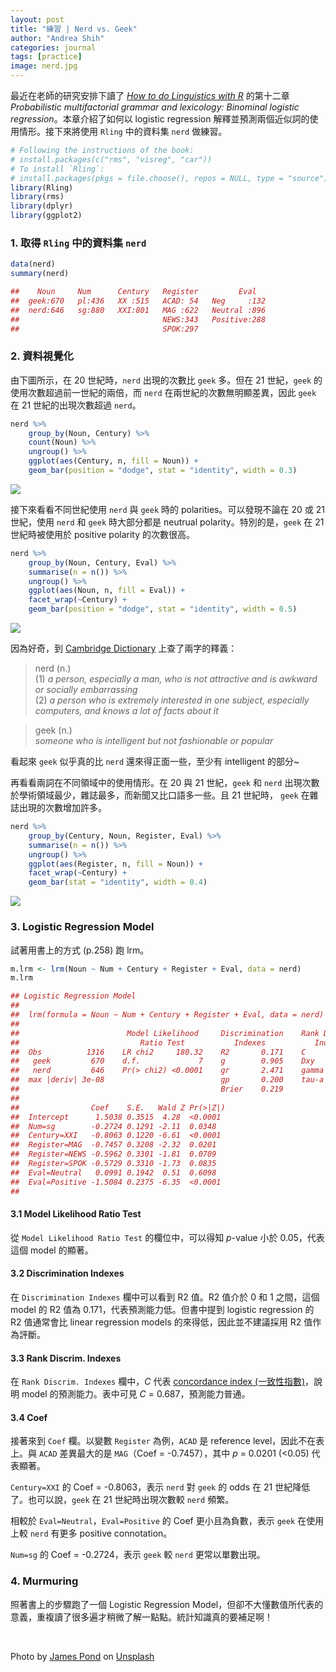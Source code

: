 ```yaml
---
layout: post
title: "練習 | Nerd vs. Geek"
author: "Andrea Shih"
categories: journal
tags: [practice]
image: nerd.jpg
---
```


最近在老師的研究安排下讀了 [*How to do Linguistics with
R*](https://benjamins.com/sites/z.195/) 的第十二章 *Probabilistic
multifactorial grammar and lexicology: Binominal logistic
regression*。本章介紹了如何以 logistic regression
解釋並預測兩個近似詞的使用情形。接下來將使用 `Rling` 中的資料集 `nerd`
做練習。

```r
# Following the instructions of the book:
# install.packages(c("rms", "visreg", "car"))
# To install `Rling`:
# install.packages(pkgs = file.choose(), repos = NULL, type = "source")
library(Rling)
library(rms)
library(dplyr)
library(ggplot2)
```

### 1. 取得 `Rling` 中的資料集 `nerd`

```r
data(nerd)
summary(nerd)

##    Noun     Num      Century   Register         Eval    
##  geek:670   pl:436   XX :515   ACAD: 54   Neg     :132  
##  nerd:646   sg:880   XXI:801   MAG :622   Neutral :896  
##                                NEWS:343   Positive:288  
##                                SPOK:297
```

### 2. 資料視覺化

由下圖所示，在 20 世紀時，`nerd` 出現的次數比 `geek` 多。但在 21
世紀，`geek` 的使用次數超過前一世紀的兩倍，而 `nerd`
在兩世紀的次數無明顯差異，因此 `geek` 在 21 世紀的出現次數超過 `nerd`。

```r
nerd %>%
    group_by(Noun, Century) %>%
    count(Noun) %>%
    ungroup() %>%
    ggplot(aes(Century, n, fill = Noun)) +
    geom_bar(position = "dodge", stat = "identity", width = 0.3)
```

![](https://andreashih.github.io/img/rmd_posts/nerdgeek/1.png)

接下來看看不同世紀使用 `nerd` 與 `geek` 時的 polarities。可以發現不論在
20 或 21 世紀，使用 `nerd` 和 `geek` 時大部分都是 neutrual
polarity。特別的是，`geek` 在 21 世紀時被使用於 positive polarity
的次數很高。

```r
nerd %>%
    group_by(Noun, Century, Eval) %>%
    summarise(n = n()) %>%
    ungroup() %>%
    ggplot(aes(Noun, n, fill = Eval)) +
    facet_wrap(~Century) +
    geom_bar(position = "dodge", stat = "identity", width = 0.5)
```

![](https://andreashih.github.io/img/rmd_posts/nerdgeek/2.png)

因為好奇，到 [Cambridge Dictionary](https://dictionary.cambridge.org/)
上查了兩字的釋義：

> nerd (n.)  
> (1) *a person, especially a man, who is not attractive and is awkward
> or socially embarrassing*  
> (2) *a person who is extremely interested in one subject, especially
> computers, and knows a lot of facts about it*

> geek (n.)  
> *someone who is intelligent but not fashionable or popular*

看起來 `geek` 似乎真的比 `nerd` 還來得正面一些，至少有 intelligent
的部分~

再看看兩詞在不同領域中的使用情形。在 20 與 21 世紀，`geek` 和 `nerd`
出現次數於學術領域最少，雜誌最多，而新聞又比口語多一些。且 21 世紀時，
`geek` 在雜誌出現的次數增加許多。

```r
nerd %>%
    group_by(Century, Noun, Register, Eval) %>%
    summarise(n = n()) %>%
    ungroup() %>%
    ggplot(aes(Register, n, fill = Noun)) +
    facet_wrap(~Century) +
    geom_bar(stat = "identity", width = 0.4)
```

![](https://andreashih.github.io/img/rmd_posts/nerdgeek/3.png)

### 3. Logistic Regression Model

試著用書上的方式 (p.258) 跑 lrm。

```r
m.lrm <- lrm(Noun ~ Num + Century + Register + Eval, data = nerd)
m.lrm

## Logistic Regression Model
##  
##  lrm(formula = Noun ~ Num + Century + Register + Eval, data = nerd)
##  
##                        Model Likelihood     Discrimination    Rank Discrim.    
##                           Ratio Test           Indexes           Indexes       
##  Obs          1316    LR chi2     180.32    R2       0.171    C       0.687    
##   geek         670    d.f.             7    g        0.905    Dxy     0.374    
##   nerd         646    Pr(> chi2) <0.0001    gr       2.471    gamma   0.394    
##  max |deriv| 3e-08                          gp       0.200    tau-a   0.187    
##                                             Brier    0.219                     
##  
##                Coef    S.E.   Wald Z Pr(>|Z|)
##  Intercept      1.5038 0.3515  4.28  <0.0001 
##  Num=sg        -0.2724 0.1291 -2.11  0.0348  
##  Century=XXI   -0.8063 0.1220 -6.61  <0.0001 
##  Register=MAG  -0.7457 0.3208 -2.32  0.0201  
##  Register=NEWS -0.5962 0.3301 -1.81  0.0709  
##  Register=SPOK -0.5729 0.3310 -1.73  0.0835  
##  Eval=Neutral   0.0991 0.1942  0.51  0.6098  
##  Eval=Positive -1.5084 0.2375 -6.35  <0.0001 
## 
```

#### 3.1 Model Likelihood Ratio Test

從 `Model Likelihood Ratio Test` 的欄位中，可以得知 *p*-value 小於
0.05，代表這個 model 的顯著。

#### 3.2 Discrimination Indexes

在 `Discrimination Indexes` 欄中可以看到 R2 值。R2 值介於 0 和 1
之間，這個 model 的 R2 值為 0.171，代表預測能力低。但書中提到 logistic
regression 的 R2 值通常會比 linear regression models
的來得低，因此並不建議採用 R2 值作為評斷。

#### 3.3 Rank Discrim. Indexes

在 `Rank Discrim. Indexes` 欄中，*C* 代表 [concordance index
(一致性指數)](https://www.itread01.com/content/1541051301.html)，說明
model 的預測能力。表中可見 *C* = 0.687，預測能力普通。

#### 3.4 Coef

接著來到 `Coef` 欄。以變數 `Register` 為例，`ACAD` 是 reference
level，因此不在表上。與 `ACAD` 差異最大的是 `MAG`（Coef =
-0.7457），其中 *p* = 0.0201 (&lt;0.05) 代表顯著。

`Century=XXI` 的 Coef = -0.8063，表示 `nerd` 對 `geek` 的 odds 在 21
世紀降低了。也可以說，`geek` 在 21 世紀時出現次數較 `nerd` 頻繁。

相較於 `Eval=Neutral`，`Eval=Positive` 的 Coef 更小且為負數，表示 `geek`
在使用上較 `nerd` 有更多 positive connotation。

`Num=sg` 的 Coef = -0.2724，表示 `geek` 較 `nerd` 更常以單數出現。

### 4. Murmuring

照著書上的步驟跑了一個 Logistic Regression
Model，但卻不大懂數值所代表的意義，重複讀了很多遍才稍微了解一點點。統計知識真的要補足啊！

&nbsp;

<span>Photo by <a href="https://unsplash.com/@jamesponddotco?utm_source=unsplash&amp;utm_medium=referral&amp;utm_content=creditCopyText">James Pond</a> on <a href="https://unsplash.com/s/photos/nerd?utm_source=unsplash&amp;utm_medium=referral&amp;utm_content=creditCopyText">Unsplash</a></span>